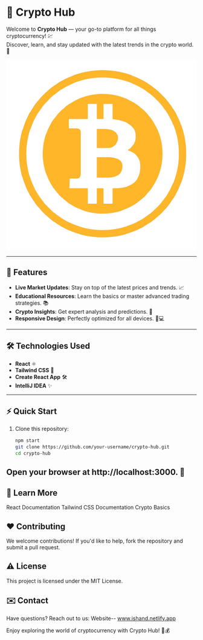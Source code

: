 # 🌟 Crypto Hub

Welcome to **Crypto Hub** — your go-to platform for all things cryptocurrency! 💹  
Discover, learn, and stay updated with the latest trends in the crypto world. 🚀

![Crypto Banner](./public/image.png)

---

## 🚀 Features

- **Live Market Updates**: Stay on top of the latest prices and trends. 📈  
- **Educational Resources**: Learn the basics or master advanced trading strategies. 📚  
- **Crypto Insights**: Get expert analysis and predictions. 🧠  
- **Responsive Design**: Perfectly optimized for all devices. 📱💻

---

## 🛠️ Technologies Used

- **React** ⚛️  
- **Tailwind CSS** 🎨  
- **Create React App** 🛠️  
- **IntelliJ IDEA** ✨  

---

## ⚡ Quick Start  

1. Clone this repository:  
   ```bash
   npm start
   git clone https://github.com/your-username/crypto-hub.git
   cd crypto-hub

## Open your browser at http://localhost:3000. 🎉

 ## 📖 Learn More
React Documentation
Tailwind CSS Documentation
Crypto Basics

## ❤️ Contributing
We welcome contributions! If you'd like to help, fork the repository and submit a pull request.

## ⚠️ License
This project is licensed under the MIT License.

 ## ✉️ Contact
Have questions? Reach out to us:
Website-- www.ishand.netlify.app


Enjoy exploring the world of cryptocurrency with Crypto Hub! 🚀💰
